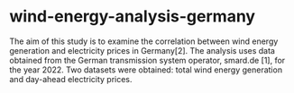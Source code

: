 # wind-energy-analysis-germany
The aim of this study is to examine the correlation between wind energy generation and electricity prices in Germany[2]. The analysis uses data obtained from the German transmission system operator, smard.de [1], for the year 2022. Two datasets were obtained: total wind energy generation and day-ahead electricity prices. 
